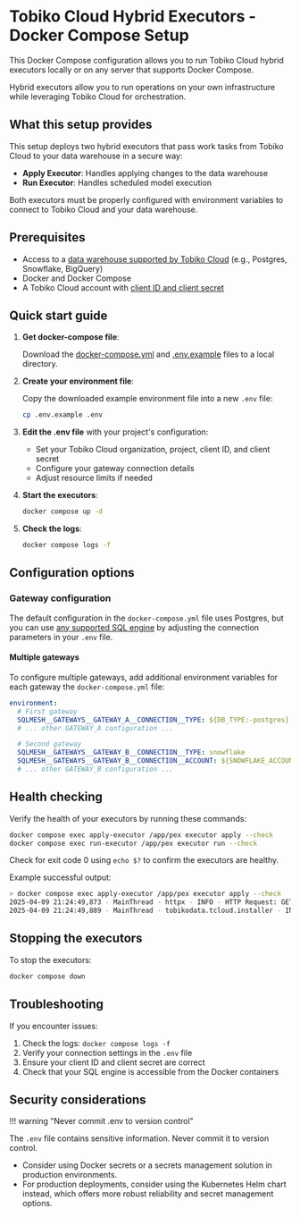 # Tobiko Cloud Hybrid Executors - Docker Compose Setup

This Docker Compose configuration allows you to run Tobiko Cloud hybrid executors locally or on any server that supports Docker Compose.

Hybrid executors allow you to run operations on your own infrastructure while leveraging Tobiko Cloud for orchestration.

## What this setup provides

This setup deploys two hybrid executors that pass work tasks from Tobiko Cloud to your data warehouse in a secure way:

- **Apply Executor**: Handles applying changes to the data warehouse
- **Run Executor**: Handles scheduled model execution

Both executors must be properly configured with environment variables to connect to Tobiko Cloud and your data warehouse.

## Prerequisites

- Access to a [data warehouse supported by Tobiko Cloud](../../../integrations/overview.md#execution-engines) (e.g., Postgres, Snowflake, BigQuery)
- Docker and Docker Compose
- A Tobiko Cloud account with [client ID and client secret](../single_sign_on.md#provisioning-client-credentials)

## Quick start guide

1. **Get docker-compose file**:

   Download the [docker-compose.yml](https://raw.githubusercontent.com/TobikoData/sqlmesh/refs/heads/main/docs/cloud/features/scheduler/scheduler/docker-compose.yml) and [.env.example](https://raw.githubusercontent.com/TobikoData/sqlmesh/refs/heads/main/docs/cloud/features/scheduler/scheduler/.env.example) files to a local directory.

2. **Create your environment file**:

   Copy the downloaded example environment file into a new `.env` file:

   ```bash
   cp .env.example .env
   ```

3. **Edit the .env file** with your project's configuration:

   - Set your Tobiko Cloud organization, project, client ID, and client secret
   - Configure your gateway connection details
   - Adjust resource limits if needed

4. **Start the executors**:

   ```bash
   docker compose up -d
   ```

5. **Check the logs**:

   ```bash
   docker compose logs -f
   ```

## Configuration options

### Gateway configuration

The default configuration in the `docker-compose.yml` file uses Postgres, but you can use [any supported SQL engine](../../../integrations/overview.md#execution-engines) by adjusting the connection parameters in your `.env` file.

#### Multiple gateways

To configure multiple gateways, add additional environment variables for each gateway the `docker-compose.yml` file:

```yaml
environment:
  # First gateway
  SQLMESH__GATEWAYS__GATEWAY_A__CONNECTION__TYPE: ${DB_TYPE:-postgres}
  # ... other GATEWAY_A configuration ...

  # Second gateway
  SQLMESH__GATEWAYS__GATEWAY_B__CONNECTION__TYPE: snowflake
  SQLMESH__GATEWAYS__GATEWAY_B__CONNECTION__ACCOUNT: ${SNOWFLAKE_ACCOUNT}
  # ... other GATEWAY_B configuration ...
```

## Health checking

Verify the health of your executors by running these commands:

```bash
docker compose exec apply-executor /app/pex executor apply --check
docker compose exec run-executor /app/pex executor run --check
```

Check for exit code 0 using `echo $?` to confirm the executors are healthy.

Example successful output:

```bash
> docker compose exec apply-executor /app/pex executor apply --check
2025-04-09 21:24:49,873 - MainThread - httpx - INFO - HTTP Request: GET https://cloud.tobikodata.com/sqlmesh/<YOUR ORG>/<YOUR PROJECT>/api/state-sync/enterprise-version/upgrade "HTTP/1.1 200 OK" (_client.py:1025)
2025-04-09 21:24:49,889 - MainThread - tobikodata.tcloud.installer - INFO - Executor is installed (installer.py:180)
```

## Stopping the executors

To stop the executors:

```bash
docker compose down
```

## Troubleshooting

If you encounter issues:

1. Check the logs: `docker compose logs -f`
2. Verify your connection settings in the `.env` file
3. Ensure your client ID and client secret are correct
4. Check that your SQL engine is accessible from the Docker containers

## Security considerations

!!! warning "Never commit .env to version control"

   The `.env` file contains sensitive information. Never commit it to version control.

- Consider using Docker secrets or a secrets management solution in production environments.
- For production deployments, consider using the Kubernetes Helm chart instead, which offers more robust reliability and secret management options.
